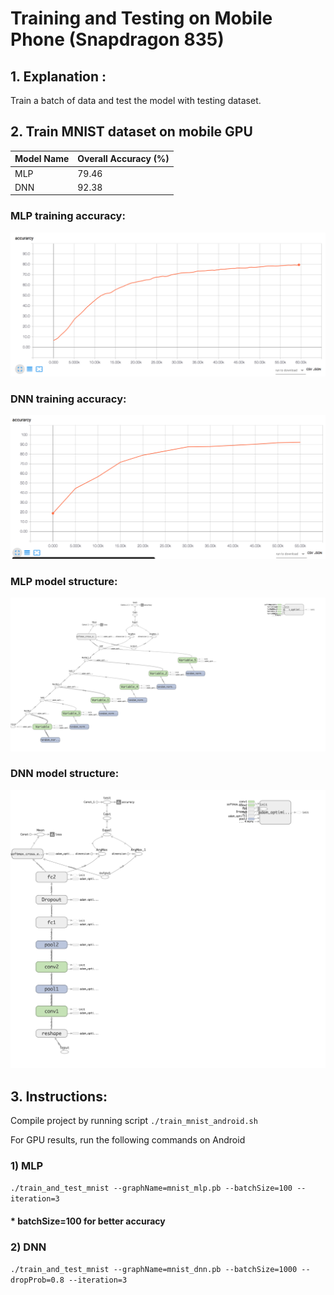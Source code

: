 # Training and Testing on Mobile Phone (Snapdragon 835)
## 1. Explanation :

Train a batch of data and test the model with testing dataset.

## 2. Train MNIST dataset on mobile GPU

| Model Name |  Overall Accuracy (%)  |
| :---       | :---                   |
| MLP        | 79.46                  |
| DNN        | 92.38                  |

### MLP training accuracy:

![MLP training results](/tensorflow/examples/train_mnist/logTrainOnGpu/Adreno540/trainingLog/mlp/Screen_Shot_2018-03-29_at_4.14.59_AM.png)

### DNN training accuracy:

![DNN training results](/tensorflow/examples/train_mnist/logTrainOnGpu/Adreno540/trainingLog/dnn/Screen_Shot_2018-03-29_at_4.38.32_AM.png)

### MLP model structure:

![MLP training results](/tensorflow/examples/train_mnist/logTrainOnGpu/Adreno540/trainingLog/mlp/graph_large_attrs_key%3D_too_large_attrs%26limit_attr_size%3D1024%26run%3D.png)

### DNN model structure:

![DNN training results](/tensorflow/examples/train_mnist/logTrainOnGpu/Adreno540/trainingLog/dnn/graph_large_attrs_key%3D_too_large_attrs%26limit_attr_size%3D1024%26run%3D.png)

## 3. Instructions:

Compile project by running script `./train_mnist_android.sh`

For GPU results, run the following commands on Android

### 1) MLP
`./train_and_test_mnist --graphName=mnist_mlp.pb --batchSize=100 --iteration=3`
#### * batchSize=100 for better accuracy
### 2) DNN
`./train_and_test_mnist --graphName=mnist_dnn.pb --batchSize=1000 --dropProb=0.8 --iteration=3`
